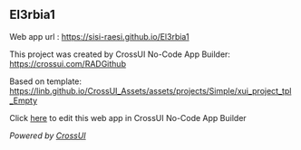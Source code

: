 ## El3rbia1
Web app url : https://sisi-raesi.github.io/El3rbia1

This project was created by CrossUI No-Code App Builder: https://crossui.com/RADGithub

Based on template: https://linb.github.io/CrossUI_Assets/assets/projects/Simple/xui_project_tpl_Empty

Click [here](https://crossui.com/RADGithub/#!from=github&owner=sisi-raesi&repo=El3rbia1) to edit this web app in CrossUI No-Code App Builder

<i>Powered by [CrossUI](https://crossui.com)</i>
